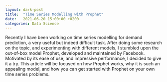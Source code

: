 ```yaml
---
layout: dark-post
title:  "Time Series Modelling with Prophet"
date:   2021-06-20 15:00:00 +0200
categories: Data Science
---
```


Recently I have been working on time series modelling for demand prediction, a very useful but indeed difficult task. After doing some research on the topic, and experimenting with different models, I stumbled upon the out-of-box model Prophet, developed and maintained by Facebook. Motivated by its ease of use, and impressive performance, I decided to give it a try. This article will be focused on how Prophet works, why it is such an appealing model, and how you can get started with Prophet on your own time series problems. 
